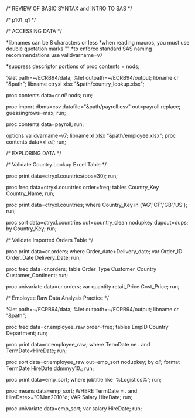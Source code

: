 /* REVIEW OF BASIC SYNTAX and INTRO TO SAS */

/* p101_q1 */

/* ACCESSING DATA */

*libnames can be 8 characters or less
*when reading macros, you must use double quotation marks ""
*to enforce standard SAS naming recommendations use validvarname=v7

*suppress descriptor portions of proc contents = nods;

%let path=~/ECRB94/data;
%let outpath=~/ECRB94/output;
libname cr "&path";
libname ctryxl xlsx "&path/country_lookup.xlsx";

proc contents data=cr._all_ nods;
run;

proc import dbms=csv datafile="&path/payroll.csv" out=payroll replace;
guessingrows=max;
run;

proc contents data=payroll;
run;

options validvarname=v7;
libname xl xlsx "&path/employee.xlsx";
proc contents data=xl._all_;
run;

/* EXPLORING DATA */

/* Validate Country Lookup Excel Table */

proc print data=ctryxl.countries(obs=30);
run;

proc freq data=ctryxl.countries order=freq;
	tables Country_Key Country_Name;
run;

proc print data=ctryxl.countries;
where Country_Key in ('AG','CF','GB','US');
run;

proc sort data=ctryxl.countries out=country_clean nodupkey dupout=dups;
	by Country_Key;
run;

/* Validate Imported Orders Table */

proc print data=cr.orders;
	where Order_date>Delivery_date;
	var Order_ID Order_Date Delivery_Date;
run;

proc freq data=cr.orders;
	table Order_Type Customer_Country Customer_Continent;
run;

proc univariate data=cr.orders;
	var quantity retail_Price Cost_Price;
run;

/* Employee Raw Data Analysis Practice */

%let path=~/ECRB94/data;
%let outpath=~/ECRB94/output;
libname cr "&path";

proc freq data=cr.employee_raw order=freq;
	tables EmpID Country Department;
run;

proc print data=cr.employee_raw;
	where TermDate ne . and TermDate<HireDate;
run;

proc sort data=cr.employee_raw out=emp_sort nodupkey;
	by _all_;
	format TermDate HireDate ddmmyy10.;
run;

proc print data=emp_sort;
	where jobtitle like '%Logistics%';
run;

proc means data=emp_sort; 
	WHERE TermDate = . and HireDate>="01Jan2010"d;
	VAR Salary HireDate;
run;

proc univariate data=emp_sort;
	var salary HireDate;
run;